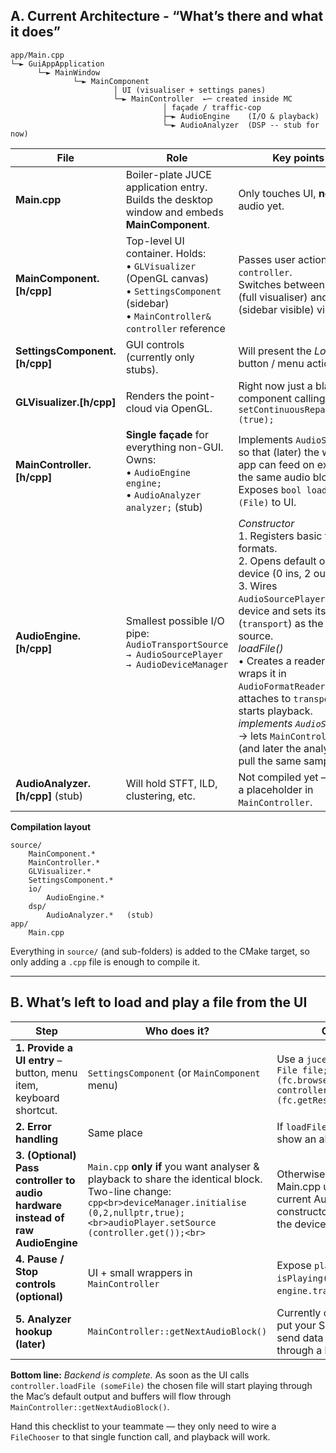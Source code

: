 ## A. Current Architecture ­- “What’s there and what it does”

```text
app/Main.cpp
└─► GuiAppApplication
      └─► MainWindow
              └─► MainComponent
                       │ UI (visualiser + settings panes)
                       └─► MainController  ←─ created inside MC
                                  │ façade / traffic-cop
                                  ├─► AudioEngine    (I/O & playback)
                                  └─► AudioAnalyzer  (DSP -- stub for now)
```

| File                              | Role                                                                                                                                              | Key points                                                                                                                                                                                                                                                                                                                                                                                                                            |
| --------------------------------- | ------------------------------------------------------------------------------------------------------------------------------------------------- | ------------------------------------------------------------------------------------------------------------------------------------------------------------------------------------------------------------------------------------------------------------------------------------------------------------------------------------------------------------------------------------------------------------------------------------- |
| **Main.cpp**                      | Boiler-plate JUCE application entry. Builds the desktop window and embeds **MainComponent**.                                                      | Only touches UI, **not** audio yet.                                                                                                                                                                                                                                                                                                                                                                                                   |
| **MainComponent.\[h/cpp]**        | Top-level UI container. Holds:<br>• `GLVisualizer` (OpenGL canvas)<br>• `SettingsComponent` (sidebar)<br>• `MainController& controller` reference | Passes user actions to `controller`.<br>Switches between *Focus* (full visualiser) and *Split* (sidebar visible) views.                                                                                                                                                                                                                                                                                                               |
| **SettingsComponent.\[h/cpp]**    | GUI controls (currently only stubs).                                                                                                              | Will present the *Load File* button / menu action.                                                                                                                                                                                                                                                                                                                                                                                    |
| **GLVisualizer.\[h/cpp]**         | Renders the point-cloud via OpenGL.                                                                                                               | Right now just a blank component calling `setContinuousRepainting (true);`                                                                                                                                                                                                                                                                                                                                                            |
| **MainController.\[h/cpp]**       | **Single façade** for everything non-GUI. Owns:<br>• `AudioEngine engine;`<br>• `AudioAnalyzer analyzer;` (stub)                                  | Implements `AudioSource` so that (later) the whole app can feed on exactly the same audio blocks. Exposes `bool loadFile (File)` to UI.                                                                                                                                                                                                                                                                                               |
| **AudioEngine.\[h/cpp]**          | Smallest possible I/O pipe:<br>`AudioTransportSource → AudioSourcePlayer → AudioDeviceManager`                                                    | *Constructor*<br>  1. Registers basic file formats.<br>  2. Opens default output device (0 ins, 2 outs).<br>  3. Wires `AudioSourcePlayer` to the device and sets itself (`transport`) as the source.<br>*loadFile()*<br>  • Creates a reader, wraps it in `AudioFormatReaderSource`, attaches to `transport`, starts playback.<br>*implements `AudioSource`* → lets `MainController` (and later the analyser) pull the same samples. |
| **AudioAnalyzer.\[h/cpp]** (stub) | Will hold STFT, ILD, clustering, etc.                                                                                                             | Not compiled yet — only a placeholder in `MainController`.                                                                                                                                                                                                                                                                                                                                                                            |

**Compilation layout**

```
source/
    MainComponent.*
    MainController.*
    GLVisualizer.*
    SettingsComponent.*
    io/
        AudioEngine.*
    dsp/
        AudioAnalyzer.*   (stub)
app/
    Main.cpp
```

Everything in `source/` (and sub-folders) is added to the CMake target, so only adding a `.cpp` file is enough to compile it.

---

## B. What’s left to **load and play a file from the UI**

| Step                                                                           | Who does it?                                                                                                                                                                                                  | Changes                                                                                                        |
| ------------------------------------------------------------------------------ | ------------------------------------------------------------------------------------------------------------------------------------------------------------------------------------------------------------- | -------------------------------------------------------------------------------------------------------------- |
| **1. Provide a UI entry** – button, menu item, keyboard shortcut.              | `SettingsComponent` (or `MainComponent` menu)                                                                                                                                                                 | Use a `juce::FileChooser`:<br>`File file; if (fc.browseForFileToOpen()) controller.loadFile (fc.getResult());` |
| **2. Error handling**                                                          | Same place                                                                                                                                                                                                    | If `loadFile` returns `false`, show an alert.                                                                  |
| **3. (Optional) Pass controller to audio hardware instead of raw AudioEngine** | `Main.cpp` **only if** you want analyser & playback to share the identical block. Two-line change: <br>`cpp<br>deviceManager.initialise (0,2,nullptr,true);<br>audioPlayer.setSource (controller.get());<br>` | Otherwise you can leave Main.cpp untouched – the current AudioEngine constructor already feeds the device.     |
| **4. Pause / Stop controls (optional)**                                        | UI + small wrappers in `MainController`                                                                                                                                                                       | Expose `play()`, `stop()`, `isPlaying()` that forward to `engine.transport`.                                   |
| **5. Analyzer hookup (later)**                                                 | `MainController::getNextAudioBlock()`                                                                                                                                                                         | Currently commented-out: put your STFT etc. here and send data to `GLVisualizer` through a lock-free queue.    |

**Bottom line:**
*Backend is complete.*
As soon as the UI calls `controller.loadFile (someFile)` the chosen file will start playing through the Mac’s default output and buffers will flow through `MainController::getNextAudioBlock()`.

Hand this checklist to your teammate — they only need to wire a `FileChooser` to that single function call, and playback will work.
